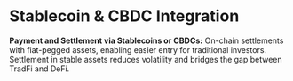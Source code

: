 # Stablecoin & CBDC Integration

**Payment and Settlement via Stablecoins or CBDCs:** On-chain settlements with fiat-pegged assets, enabling easier entry for traditional investors. Settlement in stable assets reduces volatility and bridges the gap between TradFi and DeFi.
